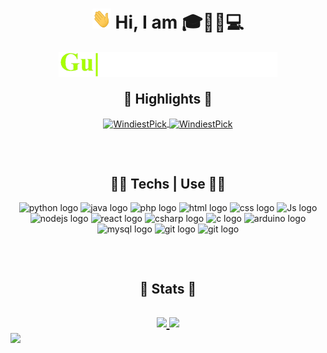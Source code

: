 <h1 align="center"><img src="https://raw.githubusercontent.com/ABSphreak/ABSphreak/master/gifs/Hi.gif" height="32px" width="30px"> Hi, I am  🎓👨‍🎓💻</h1>
<p align="center"><img src="./assets/img/gustavo2.gif" height="10%" width="350px"></p>

<h2 align="center" style="margin-top:20px;">🥇 Highlights 🥇</h2>
<div align="center">
  <a href="https://github.com/WindiestPick/site-support.git">
    <img height="120em" align="center" src="https://github-readme-stats.vercel.app/api/pin/?username=WindiestPick&repo=site-support&show_icons=true&bg_color=19,0a0c10,000000&title_color=fff&text_color=fff&icon_color=fff" alt="WindiestPick" />
  </a>
  <a href="https://github.com/WindiestPick/files-selector.git">
    <img height="120em" align="center" src="https://github-readme-stats.vercel.app/api/pin/?username=WindiestPick&repo=send-gmail-auth2&show_icons=true&bg_color=19,0a0c10,000000&title_color=fff&text_color=fff&icon_color=fff" alt="WindiestPick" />
  </a>
</div>

<h2 align="center" style="margin-top:75px;">👨‍💻 Techs | Use 👨‍💻</h2> 
<div align="center">
  <img src="https://cdn.jsdelivr.net/gh/devicons/devicon/icons/python/python-original.svg" height="40" width="52" alt="python logo"  />
  <img src="https://cdn.jsdelivr.net/gh/devicons/devicon/icons/java/java-original.svg" height="40" width="52" alt="java logo"  />
  <img src="https://cdn.jsdelivr.net/gh/devicons/devicon/icons/php/php-original.svg" height="40" width="52" alt="php logo"  />
  <img src="https://cdn.jsdelivr.net/gh/devicons/devicon/icons/html5/html5-original.svg" height="40" width="52" alt="html logo"  />
  <img src="https://cdn.jsdelivr.net/gh/devicons/devicon/icons/css3/css3-original.svg" height="40" width="52" alt="css logo"  />
  <img src="https://cdn.jsdelivr.net/gh/devicons/devicon/icons/javascript/javascript-original.svg" height="40" width="52" alt="Js logo"  />
  <img src="https://cdn.jsdelivr.net/gh/devicons/devicon/icons/nodejs/nodejs-original.svg" height="40" width="52" alt="nodejs logo"  />
  <img src="https://cdn.jsdelivr.net/gh/devicons/devicon/icons/react/react-original.svg" height="40" width="52" alt="react logo"  />
  <img src="https://cdn.jsdelivr.net/gh/devicons/devicon/icons/csharp/csharp-original.svg" height="40" width="52" alt="csharp logo"  />
  <img src="https://cdn.jsdelivr.net/gh/devicons/devicon/icons/c/c-plain.svg" height="40" width="52" alt="c logo"  />
  <img src="https://cdn.jsdelivr.net/gh/devicons/devicon/icons/arduino/arduino-original-wordmark.svg" height="40" width="52" alt="arduino logo"  />
  <img src="https://cdn.jsdelivr.net/gh/devicons/devicon/icons/mysql/mysql-original.svg" height="40" width="52" alt="mysql logo"  />
  <img src="https://cdn.jsdelivr.net/gh/devicons/devicon/icons/git/git-plain.svg" height="40" width="52" alt="git logo"  />
  <img src="https://cdn.jsdelivr.net/gh/devicons/devicon/icons/android/android-plain.svg" height="40" width="52" alt="git logo"  />
</div>

<h2 align="center" style="margin-top:75px;">🌟 Stats 🌟<h2>
<div align="center">
  <a href="https://github.com/WindiestPick">
    <img height="170em" src="https://github-readme-stats.vercel.app/api?username=WindiestPick&show_icons=true&bg_color=19,0a0c10,000000&title_color=fff&text_color=fff&&icon_color=fff&count_private=true&include_all_commits=true&disable_animations=false">
  <img height="170em" src="https://github-readme-stats.vercel.app/api/top-langs?username=WindiestPick&show_icons=true&bg_color=19,0a0c10,000000&title_color=fff&text_color=fff&icon_color=fff&layout=compact"/>
</div>
 
<img src="https://activity-graph.herokuapp.com/graph?username=WindiestPick&theme=xcode"/>
